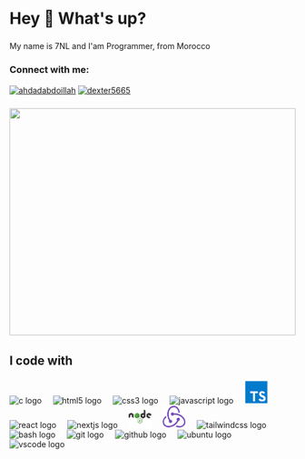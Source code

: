 <h1 align="left">Hey 👋 What's up?</h1>

###

<p align="left">My name is 7NL and I'am Programmer, from Morocco</p>

###

<h3 align="left">Connect with me:</h3>
<p align="left">
<a href="https://instagram.com/ahdadabdoillah" target="blank"><img align="center" src="https://raw.githubusercontent.com/rahuldkjain/github-profile-readme-generator/master/src/images/icons/Social/instagram.svg" alt="ahdadabdoillah" height="30" width="40" /></a>
<a href="https://discord.gg/dexter5665" target="blank"><img align="center" src="https://raw.githubusercontent.com/rahuldkjain/github-profile-readme-generator/master/src/images/icons/Social/discord.svg" alt="dexter5665" height="30" width="40" /></a>
</p>

###

<div align="left">
  <img  style="width: 100%;" height="400" src="https://media1.tenor.com/m/0oH_oZ43RxEAAAAd/luffy-gear-5.gif"/>
</div>

###

<h2 align="left">I code with</h2>

###

<div align="left">
  <img src="https://cdn.jsdelivr.net/gh/devicons/devicon/icons/c/c-original.svg" height="40" alt="c logo"  />
  <img width="12" />
  <img src="https://cdn.jsdelivr.net/gh/devicons/devicon/icons/html5/html5-original.svg" height="40" alt="html5 logo"  />
  <img width="12" />
  <img src="https://cdn.jsdelivr.net/gh/devicons/devicon/icons/css3/css3-original.svg" height="40" alt="css3 logo"  />
  <img width="12" />
  <img src="https://cdn.jsdelivr.net/gh/devicons/devicon/icons/javascript/javascript-original.svg" height="40" alt="javascript logo"  />
  <img width="12" />
  <img src="https://raw.githubusercontent.com/devicons/devicon/master/icons/typescript/typescript-original.svg" height="40" alt="typescript logo"  />
  <img width="12" />
  <img src="https://cdn.jsdelivr.net/gh/devicons/devicon/icons/react/react-original.svg" height="40" alt="react logo"  />
  <img width="12" />
  <img src="https://cdn.worldvectorlogo.com/logos/nextjs-2.svg" height="40" alt="nextjs logo"  />
  <img width="12" />
  <img src="https://raw.githubusercontent.com/devicons/devicon/master/icons/nodejs/nodejs-original-wordmark.svg" height="40" alt="nodejs logo"  />
  <img width="12" />
  <img src="https://raw.githubusercontent.com/devicons/devicon/master/icons/redux/redux-original.svg" height="40" alt="redux logo"  />
  <img width="12" />
  <img src="https://www.vectorlogo.zone/logos/tailwindcss/tailwindcss-icon.svg" height="40" alt="tailwindcss logo"  />
  <img width="12" />
  <img src="https://cdn.jsdelivr.net/gh/devicons/devicon/icons/bash/bash-original.svg" height="40" alt="bash logo"  />
  <img width="12" />
  <img src="https://cdn.jsdelivr.net/gh/devicons/devicon/icons/git/git-original.svg" height="40" alt="git logo"  />
  <img width="12" />
  <img src="https://cdn.jsdelivr.net/gh/devicons/devicon/icons/github/github-original.svg" height="40" alt="github logo"  />
  <img width="12" />
  <img src="https://cdn.jsdelivr.net/gh/devicons/devicon/icons/ubuntu/ubuntu-original.svg" height="40" alt="ubuntu logo"  />
  <img width="12" />
  <img src="https://cdn.jsdelivr.net/gh/devicons/devicon/icons/vscode/vscode-original.svg" height="40" alt="vscode logo"  />
</div>
